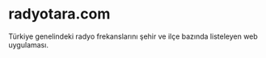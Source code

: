 # radyotara.com
Türkiye genelindeki radyo frekanslarını şehir ve ilçe bazında listeleyen web uygulaması.
